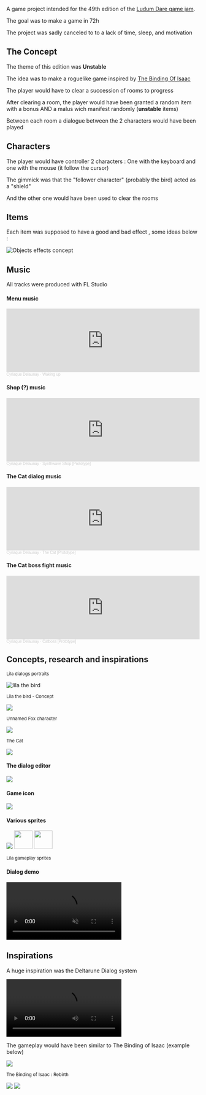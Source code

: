 A game project intended for the 49th edition of the [Ludum Dare game jam](https://ldjam.com/).

The goal was to make a game in 72h

The project was sadly canceled to to a lack of time, sleep, and motivation

## The Concept

The theme of this edition was **Unstable**

The idea was to make a roguelike game inspired by [The Binding Of Isaac](https://www.youtube.com/watch?v=JUKJYuSN_KM)

The player would have to clear a succession of rooms to progress

After clearing a room, the player would have been granted a random item with a bonus AND a malus wich manifest randomly (**unstable** items)

Between each room a dialogue between the 2 characters would have been played

## Characters

The player would have controller 2 characters : One with the keyboard and one with the mouse (it follow the cursor)

The gimmick was that the "follower character" (probably the bird) acted as a "shield"

And the other one would have been used to clear the rooms

## Items

Each item was supposed to have a good and bad effect , some ideas below :

<img src="/images/ld49/objects.png" alt="Objects effects concept">

## Music

<p>All tracks were produced with FL Studio</p>

#### Menu music

<iframe width="100%" height="166" scrolling="no" frameborder="no" allow="autoplay" src="https://w.soundcloud.com/player/?url=https%3A//api.soundcloud.com/tracks/1139360398&color=%230077c9&auto_play=false&hide_related=false&show_comments=true&show_user=true&show_reposts=false&show_teaser=true"></iframe><div style="font-size: 10px; color: #cccccc;line-break: anywhere;word-break: normal;overflow: hidden;white-space: nowrap;text-overflow: ellipsis; font-family: Interstate,Lucida Grande,Lucida Sans Unicode,Lucida Sans,Garuda,Verdana,Tahoma,sans-serif;font-weight: 100;"><a href="https://soundcloud.com/ciriak" title="Cyriaque Delaunay" target="_blank" style="color: #cccccc; text-decoration: none;">Cyriaque Delaunay</a> · <a href="https://soundcloud.com/ciriak/gateway-to-heaven" title="Waking up" target="_blank" style="color: #cccccc; text-decoration: none;">Waking up</a></div>

#### Shop (?) music

<iframe width="100%" height="166" scrolling="no" frameborder="no" allow="autoplay" src="https://w.soundcloud.com/player/?url=https%3A//api.soundcloud.com/tracks/1133685919&color=%230077c9&auto_play=false&hide_related=false&show_comments=true&show_user=true&show_reposts=false&show_teaser=true"></iframe><div style="font-size: 10px; color: #cccccc;line-break: anywhere;word-break: normal;overflow: hidden;white-space: nowrap;text-overflow: ellipsis; font-family: Interstate,Lucida Grande,Lucida Sans Unicode,Lucida Sans,Garuda,Verdana,Tahoma,sans-serif;font-weight: 100;"><a href="https://soundcloud.com/ciriak" title="Cyriaque Delaunay" target="_blank" style="color: #cccccc; text-decoration: none;">Cyriaque Delaunay</a> · <a href="https://soundcloud.com/ciriak/synthwave-shop-prototype" title="Synthwave Shop [Prototype]" target="_blank" style="color: #cccccc; text-decoration: none;">Synthwave Shop [Prototype]</a></div>

#### The Cat dialog music

<iframe width="100%" height="166" scrolling="no" frameborder="no" allow="autoplay" src="https://w.soundcloud.com/player/?url=https%3A//api.soundcloud.com/tracks/1132571725&color=%23090909&auto_play=false&hide_related=false&show_comments=true&show_user=true&show_reposts=false&show_teaser=true"></iframe><div style="font-size: 10px; color: #cccccc;line-break: anywhere;word-break: normal;overflow: hidden;white-space: nowrap;text-overflow: ellipsis; font-family: Interstate,Lucida Grande,Lucida Sans Unicode,Lucida Sans,Garuda,Verdana,Tahoma,sans-serif;font-weight: 100;"><a href="https://soundcloud.com/ciriak" title="Cyriaque Delaunay" target="_blank" style="color: #cccccc; text-decoration: none;">Cyriaque Delaunay</a> · <a href="https://soundcloud.com/ciriak/the-cat-prototype" title="The Cat [Prototype]" target="_blank" style="color: #cccccc; text-decoration: none;">The Cat [Prototype]</a></div>

#### The Cat boss fight music

<iframe width="100%" height="166" scrolling="no" frameborder="no" allow="autoplay" src="https://w.soundcloud.com/player/?url=https%3A//api.soundcloud.com/tracks/1132569442&color=%23090909&auto_play=false&hide_related=false&show_comments=true&show_user=true&show_reposts=false&show_teaser=true"></iframe><div style="font-size: 10px; color: #cccccc;line-break: anywhere;word-break: normal;overflow: hidden;white-space: nowrap;text-overflow: ellipsis; font-family: Interstate,Lucida Grande,Lucida Sans Unicode,Lucida Sans,Garuda,Verdana,Tahoma,sans-serif;font-weight: 100;"><a href="https://soundcloud.com/ciriak" title="Cyriaque Delaunay" target="_blank" style="color: #cccccc; text-decoration: none;">Cyriaque Delaunay</a> · <a href="https://soundcloud.com/ciriak/catboss-prototype" title="Catboss [Prototype]" target="_blank" style="color: #cccccc; text-decoration: none;">Catboss [Prototype]</a></div>

## Concepts, research and inspirations

<small>Lila dialogs portraits</small>

<img src="/images/ld49/lila.png" alt="lila the bird">

<small>Lila the bird - Concept</small>

<img src="/images/ld49/lila-concept.png">

<small>Unnamed Fox character</small>

<img src="/images/ld49/fox-concept.png">

<small>The Cat</small>

<img src="/images/ld49/cat.png">

#### The dialog editor

<img src="/images/ld49/dialogs-editor.png">

#### Game icon

<img src="/images/ld49/icon-concept.png">

#### Various sprites

<img src="/images/ld49/lila-sprite.png">

<img src="/images/ld49/lila-bottom.gif" width="48px">

<img src="/images/ld49/lila-right.gif"  width="48px">

<small>Lila gameplay sprites</small>

#### Dialog demo

<video src="/clips/ld49-dialog-demo.mp4" controls muted autoplay></video>

## Inspirations

<p>A huge inspiration was the Deltarune Dialog system</p>

<video src="/clips/deltarune-dialogs.mp4" controls></video>

<p>The gameplay would have been similar to The Binding of Isaac (example below)</p>

<img src="/images/ld49/isaac-gameplay.gif">

<small>The Binding of Isaac : Rebirth</small>

<img src="/images/ld49/cat-inspiration.png">

<img src="/images/ld49/bird-inspiration.png">
